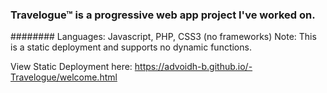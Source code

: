 ### Travelogue&trade; is a progressive web app project I've worked on.
######## Languages: Javascript, PHP, CSS3 (no frameworks)
Note: This is a static deployment and supports no dynamic functions.

View Static Deployment here: <a>https://advoidh-b.github.io/-Travelogue/welcome.html</a>
